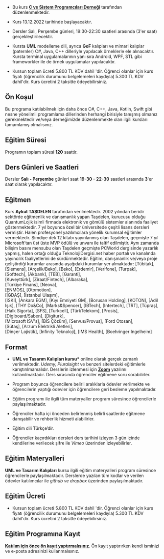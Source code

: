 + Bu kurs [__C ve Sistem Programcıları Derneği__](www.csystem.org) tarafından düzenlenmektedir. 

+ Kurs 13.12.2022 tarihinde başlayacaktır.

+ Dersler Salı, Perşembe günleri, 19:30-22:30 saatleri arasında (3'er saat) gerçekleştirilecektir.

+ Kursta __UML__ modelleme dili, ayrıca __GoF__ kalıpları ve mimari kalıplar (paternler) C#, Java, C++ dilleriyle yapılacak örneklerle ele alınacaktır. Kursta terminal uygulamalarının yanı sıra Android, WPF, STL gibi frameworkler ile de örnek uygulamalar yapılacaktır. 

+ Kursun toplam ücreti 5.800 TL KDV dahil 'dir. Öğrenci olanlar için kurs fiyatı (öğrencilik durumunu belgelemeleri kaydıyla) 5.300 TL KDV dahil'dir. Kurs ücretini 2 taksitte ödeyebilirsiniz.

## Ön Koşul
Bu programa katılabilmek için daha önce C#, C++, Java, Kotlin, Swift gibi nesne yönelimli programlama dillerinden herhangi birisiyle tanışmış olmanız gerekmektedir ve/veya derneğimizde düzenlenmekte olan ilgili kursları tamamlamış olmalısınız.

## Eğitim Süresi
Programın toplam süresi __120__ saattir. 

## Ders Günleri ve Saatleri
Dersler __Salı - Perşembe__ günleri saat __19-30 – 22-30__ saatleri arasında __3__'er saat olarak yapılacaktır.

## Eğitmen
Kurs __Aykut TAŞDELEN__ tarafından verilmektedir. 2002 yılından beridir sektörde eğitmenlik ve danışmanlık yapan Taşdelen, kurucusu olduğu QuantumLojik isimli firmada elektronik ve gömülü sistemler alanında faaliyet göstermektedir. 7 yıl boyunca özel bir üniversitede çeşitli lisans dersleri vermiştir. Halen profesyonel yazılımcılara yönelik kurumsal eğitimler vermektedir. Şimdiye dek 12 kitabı yayınlanmış olan Taşdelen, geçmişte 7 yıl Microsoft’tan üst üste MVP ödülü ve unvanı ile taltif edilmiştir. Aynı zamanda bilişim basını mensubu olan Taşdelen geçmişte PCWorld dergisinde yazarlık yapmış, halen ortağı olduğu TeknolojiDergisi.net haber portalı ve kanalında yayıncılık faaliyetlerini de sürdürmektedir. 
Eğitim, danışmanlık ve/veya proje geliştirdiği kurumlar arasında aşağıdaki kurumlar yer almaktadır:
[Tübitak],
[Siemens],
[Arçelik/Beko],
[Beko],
[Erdemir],
[Verifone], 
[Turpak], 
[Softtech], 
[Akbank],
[TEB], 
[Garanti],  
[Kuveyttürk], 
[Ziraat/Fintech], 
[Albaraka],  
[Türkiye Finans], 
[Neova],  
[ENMOS], 
[Otomotion],  
[İGDAŞ], 
[İstanbul Ulaşım],  
[İSKİ], 
[Ankara EGM],
[Kıyı Emniyeti GM], 
[Borusan Holding],
[KOTON], 
[Adil Işık],
[THY Do&Co], 
[Marks&Spencer],
[IBTech], 
[Intertech],
[TRT], 
[Tüpraş],    
[Halk Sigorta], 
[SFS], 
[Turkcell], 
[TürkTelekom], 
[Prosis],  
[Digiboard/Saben], 
[Digiturk],    
[Microsoft ISV's], 
[BİS Çözüm],
[Servus/Provus], 
[Ford Otosan],  
[Sütaş], 
[Arzum Elektrikli Aletleri],  
[Dinçer Lojistik], 
[Infinity Teknoloji],
[IMS Health], 
[Boehringer Ingelheim]           


## Format
+ __UML ve Tasarım Kalıpları kursu*__ online olarak gerçek zamanlı verilmektedir. _Udemy, Pluralsight_ ve benzeri sitelerdeki eğitimlerle karıştırılmamalıdır. Derslerin izlenmesi için __[Zoom](https://zoom.us/)__ yazılımı kullanılmaktadır. Ders sırasında öğrenciler eğitmene soru sorabilirler.

+ Program boyunca öğrencilere belirli aralıklarla ödevler verilmekte ve öğrencilerin yaptığı ödevler için öğrencilere geri besleme yapılmaktadır.

+ Eğitim programı ile ilgili tüm materyaller program süresince öğrencilerle paylaşılmaktadır.

+ Öğrenciler hafta içi önceden belirlenmiş belirli saatlerde eğitmene danışabilir ve rehberlik hizmeti alabilirler.

+ Eğitim dili Türkçe’dir. 

+ Öğrenciler kaçırdıkları dersleri ders tarihini izleyen 3 gün içinde kendilerine verilecek şifre ile _Vimeo_ üzerinden izleyebilirler.

## Eğitim Materyalleri
__UML ve Tasarım Kalıpları__ kursu ilgili eğitim materyalleri program süresince öğrencilerle paylaşılmaktadır. Derslerde yazılan tüm kodlar ve verilen ödevler katılımcılar ile _github ve dropbox_ üzerinden paylaşılmaktadır.

## Eğitim Ücreti
+ Kursun toplam ücreti 5.800 TL KDV dahil 'dir. Öğrenci olanlar için kurs fiyatı (öğrencilik durumunu belgelemeleri kaydıyla) 5.300 TL KDV dahil'dir. Kurs ücretini 2 taksitte ödeyebilirsiniz.

## Eğitim Programına Kayıt
__[Katılım için önce ön kayıt yaptırmalısınız](https://us06web.zoom.us/meeting/register/tZwkde6sqTMsGN396Quux8FdYX5WGc_cGlRI  )__. Ön kayıt yaptırırken kendi isminizi ve e-posta adresinizi kullanmalısınız.
